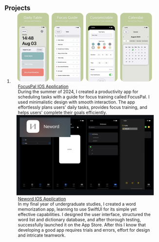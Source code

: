 <h2 id="publications" style="margin: 2px 0px -15px;">Projects</h2>

<div class="publications">
<ol class="bibliography">

<li>
<div class="pub-row">

  <div class="col-sm-3 abbr" style="position: relative;padding-right: 15px;padding-left: 15px;">
    <img src="assets/img/FocusPal.png" class="teaser img-fluid z-depth-1">
  </div>

  <div class="col-sm-9" style="position: relative;padding-right: 15px;padding-left: 20px;">
    <div class="title"><a href="https://apps.apple.com/us/app/focuspal/id6596771619" target="_blank">FocusPal IOS Application</a></div>
  <div class="contents"> During the summer of 2024, I created a productivity app for scheduling tasks with a guide for focus training called FocusPal. I used minimalistic design with smooth interaction. The app effortlessly plans users' daily tasks, provides focus training, and helps users' complete their goals efficiently. </div>
  </div>

  <div class="col-sm-3 abbr" style="position: relative;padding-right: 15px;padding-left: 15px;">
    <img src="assets/img/neword.png" class="teaser img-fluid z-depth-1">
  </div>

  <div class="col-sm-9" style="position: relative;padding-right: 15px;padding-left: 20px;">
    <div class="title"><a href="https://github.com/yuxizheng/Neword-IOS" target="_blank">Neword IOS Application</a></div>
  <div class="contents"> In my final year of undergraduate studies, I created a word memorization app, learning to use SwiftUI for its simple yet effective capabilities. I designed the user interface, structured the word list and dictionary database, and after thorough testing, successfully launched it on the App Store. After this I know that developing a good app requires trials and errors, effort for design and intricate teamwork.</div>
  </div>
</div>
</li>
</ol>
</div>